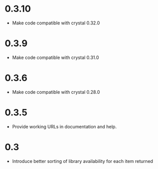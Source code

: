 # 0.3.10
- Make code compatible with crystal 0.32.0

# 0.3.9
- Make code compatible with crystal 0.31.0

# 0.3.6
- Make code compatible with crystal 0.28.0

# 0.3.5
- Provide working URLs in documentation and help.

# 0.3
- Introduce better sorting of library availability for each item returned
